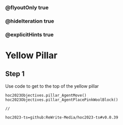 ### @flyoutOnly true
### @hideIteration true
### @explicitHints true

# Yellow Pillar

## Step 1
Use code to get to the top of the yellow pillar

```ghost
hoc2023Objectives.pillar_AgentMove()
hoc2023Objectives.pillar_AgentPlacePinkWoolBlock()
```
```template
//

```

```package
hoc2023-ts=github:ReWrite-Media/hoc2023-ts#v0.0.39
```